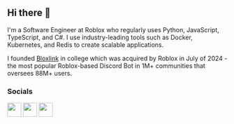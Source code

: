 ## Hi there 👋

<!--
[![Julien on LinkedIn](https://img.shields.io/badge/-Julien%20Kmec-262626?style=flat-square&labelColor=262626&logo=linkedin&logoColor=white&link=https://www.linkedin.com/in/julien-kmec/)](https://www.linkedin.com/in/julien-kmec/)
[![julien@omg.lol](https://img.shields.io/badge/-julien@omg.lol-262626?style=flat-square&labelColor=262626&logo=Gmail&logoColor=white&link=mailto:julien@omg.lol)](mailto:julien@omg.lol)
[![Discord](https://img.shields.io/badge/-starbucks%2E-262626?style=flat-square&labelColor=262626&logo=discord&logoColor=white&link=https://discordapp.com/users/1228434499876946071/)](https://discordapp.com/users/1228434499876946071/)
-->

I'm a Software Engineer at Roblox who regularly uses Python, JavaScript, TypeScript, and C#. I use industry-leading tools such as Docker, Kubernetes, and Redis to create scalable applications.

I founded [Bloxlink](https://blox.link) in college which was acquired by Roblox in July of 2024 - the most popular Roblox-based Discord Bot in 1M+ communities that oversees 88M+ users.

### Socials

<p align="left"> <a href="https://discord.com/users/1228434499876946071" target="_blank" rel="noreferrer"><img src="https://skillicons.dev/icons?i=discord" width="32" height="32" /></a> <a href="https://www.github.com/julien777z" target="_blank" rel="noreferrer"><img src="https://skillicons.dev/icons?i=github" width="32" height="32" /></a> <a href="https://www.linkedin.com/in/julien-kmec" target="_blank" rel="noreferrer"><img src="https://skillicons.dev/icons?i=linkedin" width="32" height="32" /></a></p>
